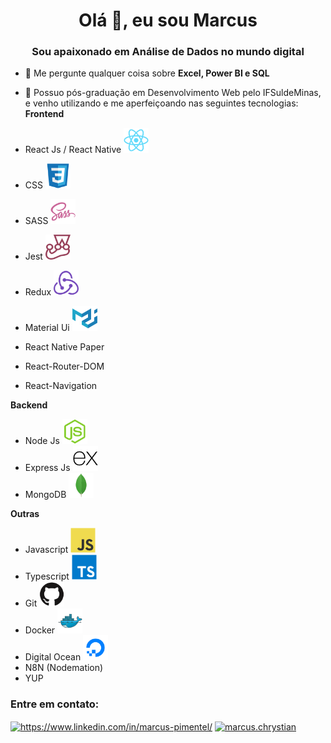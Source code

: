 <h1 align="center">Olá 👋, eu sou Marcus</h1>
<h3 align="center">Sou apaixonado em Análise de Dados no mundo digital</h3>


- 💬 Me pergunte qualquer coisa sobre **Excel, Power BI e SQL**


- 🌱 Possuo pós-graduação em Desenvolvimento Web pelo IFSuldeMinas, e venho utilizando e me aperfeiçoando nas seguintes tecnologias:
**Frontend**
- React Js / React Native <img src="https://raw.githubusercontent.com/devicons/devicon/55609aa5bd817ff167afce0d965585c92040787a/icons/react/react-original.svg" width="40" height="40"/>
- CSS <img src="https://raw.githubusercontent.com/devicons/devicon/55609aa5bd817ff167afce0d965585c92040787a/icons/css3/css3-original.svg" width="40" height="40"/>
- SASS <img src="https://raw.githubusercontent.com/devicons/devicon/55609aa5bd817ff167afce0d965585c92040787a/icons/sass/sass-original.svg" width="40" height="40"/>
- Jest <img src="https://raw.githubusercontent.com/devicons/devicon/55609aa5bd817ff167afce0d965585c92040787a/icons/jest/jest-plain.svg" width="40" height="40"/>
- Redux <img src="https://raw.githubusercontent.com/devicons/devicon/55609aa5bd817ff167afce0d965585c92040787a/icons/redux/redux-original.svg" width="40" height="40"/>
- Material Ui <img src="https://raw.githubusercontent.com/devicons/devicon/55609aa5bd817ff167afce0d965585c92040787a/icons/materialui/materialui-original.svg" width="40" height="40"/>
- React Native Paper
- React-Router-DOM
- React-Navigation

**Backend**
- Node Js <img src="https://raw.githubusercontent.com/devicons/devicon/55609aa5bd817ff167afce0d965585c92040787a/icons/nodejs/nodejs-original.svg" width="40" height="40"/>
- Express Js <img src="https://raw.githubusercontent.com/devicons/devicon/55609aa5bd817ff167afce0d965585c92040787a/icons/express/express-original.svg" width="40" height="40"/>
- MongoDB <img src="https://raw.githubusercontent.com/devicons/devicon/55609aa5bd817ff167afce0d965585c92040787a/icons/mongodb/mongodb-original.svg" width="40" height="40"/>
  
**Outras**
- Javascript <img src="https://raw.githubusercontent.com/devicons/devicon/55609aa5bd817ff167afce0d965585c92040787a/icons/javascript/javascript-original.svg" width="40" height="40"/>
- Typescript <img src="https://raw.githubusercontent.com/devicons/devicon/55609aa5bd817ff167afce0d965585c92040787a/icons/typescript/typescript-original.svg" width="40" height="40"/>
- Git <img src="https://raw.githubusercontent.com/devicons/devicon/55609aa5bd817ff167afce0d965585c92040787a/icons/github/github-original.svg" width="40" height="40"/>
- Docker <img src="https://raw.githubusercontent.com/devicons/devicon/55609aa5bd817ff167afce0d965585c92040787a/icons/docker/docker-original.svg" width="40" height="40"/>
- Digital Ocean <img src="https://raw.githubusercontent.com/devicons/devicon/55609aa5bd817ff167afce0d965585c92040787a/icons/digitalocean/digitalocean-original.svg" width="40" height="40"/>
- N8N (Nodemation)
- YUP
  

<h3 align="left">Entre em contato:</h3>
<p align="left">
<a href="https://linkedin.com/in/https://www.linkedin.com/in/marcus-pimentel/" target="blank"><img align="center" src="https://raw.githubusercontent.com/rahuldkjain/github-profile-readme-generator/master/src/images/icons/Social/linked-in-alt.svg" alt="https://www.linkedin.com/in/marcus-pimentel/" height="30" width="40" /></a>
<a href="https://instagram.com/marcus.chrystian" target="blank"><img align="center" src="https://raw.githubusercontent.com/rahuldkjain/github-profile-readme-generator/master/src/images/icons/Social/instagram.svg" alt="marcus.chrystian" height="30" width="40" /></a>
</p>

<!---
marcuscpimentel/marcuscpimentel is a ✨ special ✨ repository because its `README.md` (this file) appears on your GitHub profile.
You can click the Preview link to take a look at your changes.
--->
